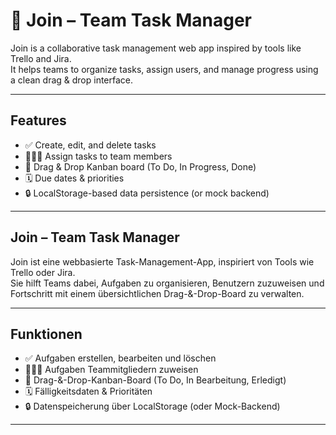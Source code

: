 # 🧠 Join – Team Task Manager

Join is a collaborative task management web app inspired by tools like Trello and Jira.  
It helps teams to organize tasks, assign users, and manage progress using a clean drag & drop interface.

---

##  Features

- ✅ Create, edit, and delete tasks  
- 🧑‍🤝‍🧑 Assign tasks to team members  
- 📂 Drag & Drop Kanban board (To Do, In Progress, Done)  
- 🗓️ Due dates & priorities  
- 🔒 LocalStorage-based data persistence (or mock backend)  

---

##  Join – Team Task Manager

Join ist eine webbasierte Task-Management-App, inspiriert von Tools wie Trello oder Jira.  
Sie hilft Teams dabei, Aufgaben zu organisieren, Benutzern zuzuweisen und Fortschritt mit einem übersichtlichen Drag-&-Drop-Board zu verwalten.

---

##  Funktionen

- ✅ Aufgaben erstellen, bearbeiten und löschen  
- 🧑‍🤝‍🧑 Aufgaben Teammitgliedern zuweisen  
- 📂 Drag-&-Drop-Kanban-Board (To Do, In Bearbeitung, Erledigt)  
- 🗓️ Fälligkeitsdaten & Prioritäten  
- 🔒 Datenspeicherung über LocalStorage (oder Mock-Backend)  

---
